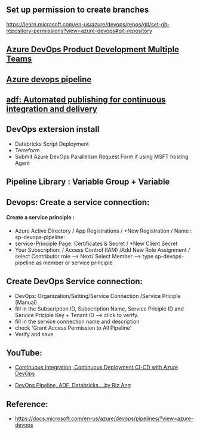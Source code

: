 ## Set up permission to create branches 
https://learn.microsoft.com/en-us/azure/devops/repos/git/set-git-repository-permissions?view=azure-devops#git-repository

## [Azure DevOps Product Development Multiple Teams](https://www.dotnetcurry.com/devops/azure-product-development-multiple-teams)

## [Azure devops pipeline](https://docs.microsoft.com/en-us/azure/devops/pipelines/get-started/what-is-azure-pipelines?view=azure-devops)

## [adf: Automated publishing for continuous integration and delivery](https://docs.microsoft.com/en-us/azure/data-factory/continuous-integration-delivery-improvements)

## DevOps extersion install  
- Databricks Script Deployment 
- Terreform 
- Submit Azure DevOps Parallelism Request Form if using MSFT hosting Agent    

## Pipeline Library : Variable Group + Variable  

## Devops: Create a service connection:  
#### Create a service principle :     
- Azure Active Directory / App Registrations / +New Registration / Name : sp-devops-pipeline:    
- service-Principle Page: Certificates & Secret    / +New Client Secret 
- Your Subscription: / Access Control (IAM) /Add New Role Assignment / select Contributor role --> Next/ Select Member --> type sp-devops-pipeline as member or service principle
## Create DevOps Service connection: 
- DevOps: Organization/Setting/Service Connection /Service Priciple (Manual)  
- fill in the Subscription ID, Subscription Name, Service Priciple ID and Service Priciple Key + Tenant ID --> click to verify.
- fill in the service connection name and description   
- check 'Grant Access Permission to All Pipeline'
- Verify and save  

## YouTube: 

- [Continuous Integration, Continuous Deployment CI-CD with Azure DevOps](https://www.youtube.com/watch?v=jRgLSMlp28U&t=26s)

- [DevOps Pipeline, ADF, Databricks... by Riz Ang](https://www.youtube.com/watch?v=DTQD3Fqfxbc&list=PL8mxdtDlQDd8ve2ZhdEIVAaeb1HpV47Af&index=2)

## Reference:  
- https://docs.microsoft.com/en-us/azure/devops/pipelines/?view=azure-devops


